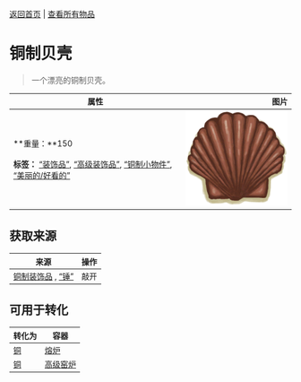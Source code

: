 [返回首页](index.md)   |  [查看所有物品](object.md)
# 铜制贝壳  
> 一个漂亮的铜制贝壳。  
  
  属性  |   图片   
 ----  |  ----:   
 **重量：**150<br><br>**标签：**	[“装饰品”](tag_Decoration.md), [“高级装饰品”](tag_DecorationAdv.md), [“铜制小物件”](tag_CopperSmall.md), [“美丽的/好看的”](tag_Pretty.md)  |  ![](Sprite/CopperDecoration_Seashell.png)   
  
## 获取来源  
来源  |  操作  
----  |  ----  
[铜制装饰品](CopperDecoration_Mold.md) , [“锤”](tag_Hammer.md)  |  敲开  
## 可用于转化  
转化为  |  容器  
----  |  ----  
[铜](Copper.md)  |  [熔炉](Forge.md)  
[铜](Copper.md)  |  [高级窑炉](KilnAdvanced.md)  
